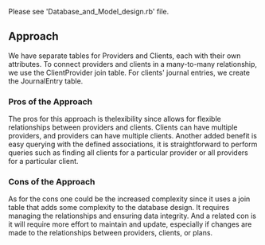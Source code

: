 Please see 'Database_and_Model_design.rb' file.

## Approach

We have separate tables for Providers and Clients, each with their own attributes. To connect providers and clients in a many-to-many relationship, we use the ClientProvider join table. For clients' journal entries, we create the JournalEntry table. 

### Pros of the Approach

The pros for this approach is thelexibility since allows for flexible relationships between providers and clients. Clients can have multiple providers, and providers can have multiple clients. Another added benefit is easy querying with the defined associations, it is straightforward to perform queries such as finding all clients for a particular provider or all providers for a particular client.

### Cons of the Approach

As for the cons one could be the increased complexity since it uses a join table that adds some complexity to the database design. It requires managing the relationships and ensuring data integrity. And a related con is it will require more effort to maintain and update, especially if changes are made to the relationships between providers, clients, or plans.
